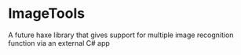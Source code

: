 # ImageTools

A future haxe library that gives support for multiple image recognition function via an external C# app
